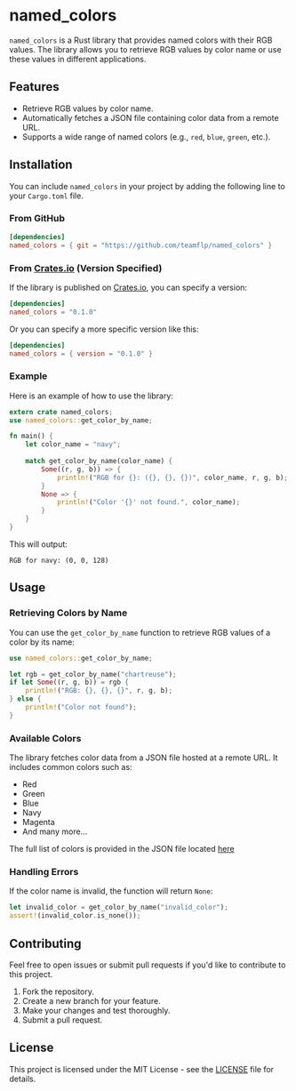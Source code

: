 # named_colors

`named_colors` is a Rust library that provides named colors with their RGB values. The library allows you to retrieve RGB values by color name or use these values in different applications.

## Features

- Retrieve RGB values by color name.
- Automatically fetches a JSON file containing color data from a remote URL.
- Supports a wide range of named colors (e.g., `red`, `blue`, `green`, etc.).

## Installation

You can include `named_colors` in your project by adding the following line to your `Cargo.toml` file.

### From GitHub

```toml
[dependencies]
named_colors = { git = "https://github.com/teamflp/named_colors" }
```

### From [Crates.io](http://Crates.io) (Version Specified)

If the library is published on [Crates.io](https://crates.io/), you can specify a version:

```toml
[dependencies]
named_colors = "0.1.0"
```

Or you can specify a more specific version like this:

```toml
[dependencies]
named_colors = { version = "0.1.0" }
```

### Example

Here is an example of how to use the library:

```rust
extern crate named_colors;
use named_colors::get_color_by_name;

fn main() {
    let color_name = "navy";
    
    match get_color_by_name(color_name) {
        Some((r, g, b)) => {
            println!("RGB for {}: ({}, {}, {})", color_name, r, g, b);
        }
        None => {
            println!("Color '{}' not found.", color_name);
        }
    }
}
```

This will output:

```shell
RGB for navy: (0, 0, 128)
```

## Usage

### Retrieving Colors by Name

You can use the `get_color_by_name` function to retrieve RGB values of a color by its name:

```rust
use named_colors::get_color_by_name;

let rgb = get_color_by_name("chartreuse");
if let Some((r, g, b)) = rgb {
    println!("RGB: {}, {}, {}", r, g, b);
} else {
    println!("Color not found");
}
```

### Available Colors

The library fetches color data from a JSON file hosted at a remote URL. It includes common colors such as:

- Red
- Green
- Blue
- Navy
- Magenta
- And many more...

The full list of colors is provided in the JSON file located [here](https://raw.githubusercontent.com/teamflp/named_colors/master/named_colors.json)

### Handling Errors

If the color name is invalid, the function will return `None`:

```rust
let invalid_color = get_color_by_name("invalid_color");
assert!(invalid_color.is_none());
```

## Contributing

Feel free to open issues or submit pull requests if you'd like to contribute to this project.

1. Fork the repository.
2. Create a new branch for your feature.
3. Make your changes and test thoroughly.
4. Submit a pull request.

## License

This project is licensed under the MIT License - see the [LICENSE](LICENSE) file for details.